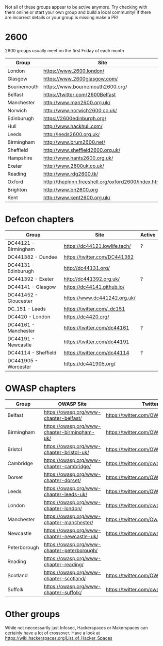 Not all of these groups appear to be active anymore. Try checking with them online or start your own group and build a local community! If there are incorrect details or your group is missing make a PR!

# 2600

2600 groups usually meet on the first Friday of each month

| Group       | Site                                                | Active |
|-------------|-----------------------------------------------------|--------|
| London      | https://www.2600.london/                            |        |
| Glasgow     | https://www.2600glasgow.com/                        |        |
| Bournemouth | https://www.bournemouth2600.org/                    |        |
| Belfast     | https://twitter.com/2600Belfast                     |        |
| Manchester  | http://www.man2600.org.uk/                          | Dead?  |
| Norwich     | http://www.norwich2600.co.uk/                       | Dead?  |
| Edinburugh  | https://2600edinburgh.org/                          | Dead?  |
| Hull        | http://www.hackhull.com/                            | Dead?  |
| Leeds       | http://leeds2600.org.uk/                            | Dead   |
| Birmingham  | http://www.brum2600.net/                            | Dead   |
| Sheffield   | http://www.sheffield2600.org.uk/                    | Dead   |
| Hampshire   | http://www.hants2600.org.uk/                        | Dead   |
| Exeter      | http://www.2600uk.co.uk/                            | Dead   |
| Reading     | http://www.rdg2600.tk/                              | Dead   |
| Oxford      | http://thephinn.freeshell.org/oxford2600/index.html | Dead   |
| Brighton    | http://www.bn2600.org                               | Dead   |
| Kent        | http://www.kent2600.org.uk/                         | Dead   |

# Defcon chapters

| Group                 | Site                          | Active |
|-----------------------|-------------------------------|--------|
| DC44121 - Birmingham  | https://dc44121.lowlife.tech/ | ?      |
| DC441382 - Dundee     | https://twitter.com/DC441382  |       |
| DC44131 - Edinburugh  | http://dc44131.org/           |        |
| DC441392 - Exeter     | http://dc441392.org.uk/       | ?      |
| DC44141 - Glasgow     | https://dc44141.github.io/    |        |
| DC441452 - Gloucester | https://www.dc441242.org.uk/  |        |
| DC_151 - Leeds        | https://twitter.com/_dc151    |        |
| DC4420 - London       | https://dc4420.org/           |        |
| DC44161 - Manchester  | https://twitter.com/dc44161   | ?      |
| DC44191 - Newcastle   | https://twitter.com/dc44191   |        |
| DC44114 - Sheffield   | https://twitter.com/dc44114   | ?      |
| DC441905 - Worcester  | https://dc441905.org/         |        |

# OWASP chapters

| Group        | OWASP Site                                   | Twitter                             |
|--------------|----------------------------------------------|-------------------------------------|
| Belfast      | https://owasp.org/www-chapter-belfast/       | https://twitter.com/OWASPBelfast    |
| Birmingham   | https://owasp.org/www-chapter-birmingham-uk/ | https://twitter.com/OWASPBirmingham |
| Bristol      | https://owasp.org/www-chapter-bristol-uk/    | https://twitter.com/OWASPBristol    |
| Cambridge    | https://owasp.org/www-chapter-cambridge/     | https://twitter.com/owaspcambs      |
| Dorset       | https://owasp.org/www-chapter-dorset/        | https://twitter.com/OWASPdorset     |
| Leeds        | https://owasp.org/www-chapter-leeds-uk/      | https://twitter.com/OWASPLeeds      |
| London       | https://owasp.org/www-chapter-london/        | https://twitter.com/owasplondon     |
| Manchester   | https://owasp.org/www-chapter-manchester/    | https://twitter.com/OwaspMcr        |
| Newcastle    | https://owasp.org/www-chapter-newcastle-uk/  | https://twitter.com/owasp_newcastle |
| Peterborough | https://owasp.org/www-chapter-peterborough/  |                                     |
| Reading      | https://owasp.org/www-chapter-reading/       |                                     |
| Scotland     | https://owasp.org/www-chapter-scotland/      | https://twitter.com/OWASPScotland   |
| Suffolk      | https://owasp.org/www-chapter-suffolk/       | https://twitter.com/owaspsuffolk    |

# Other groups

While not neccessarily just Infosec, Hackerspaces or Makerspaces can certainly have a lot of crossover. Have a look at https://wiki.hackerspaces.org/List_of_Hacker_Spaces
